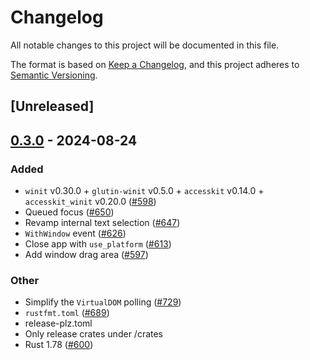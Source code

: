 # Changelog
All notable changes to this project will be documented in this file.

The format is based on [Keep a Changelog](https://keepachangelog.com/en/1.0.0/),
and this project adheres to [Semantic Versioning](https://semver.org/spec/v2.0.0.html).

## [Unreleased]

## [0.3.0](https://github.com/albinekb/freya/compare/freya-common-v0.2.1...freya-common-v0.3.0) - 2024-08-24

### Added
- `winit` v0.30.0 + `glutin-winit` v0.5.0 + `accesskit` v0.14.0 + `accesskit_winit` v0.20.0  ([#598](https://github.com/albinekb/freya/pull/598))
- Queued focus ([#650](https://github.com/albinekb/freya/pull/650))
- Revamp internal text selection ([#647](https://github.com/albinekb/freya/pull/647))
- `WithWindow` event ([#626](https://github.com/albinekb/freya/pull/626))
- Close app with `use_platform` ([#613](https://github.com/albinekb/freya/pull/613))
- Add window drag area ([#597](https://github.com/albinekb/freya/pull/597))

### Other
- Simplify the `VirtualDOM` polling ([#729](https://github.com/albinekb/freya/pull/729))
- `rustfmt.toml` ([#689](https://github.com/albinekb/freya/pull/689))
- release-plz.toml
- Only release crates under /crates
- Rust 1.78 ([#600](https://github.com/albinekb/freya/pull/600))
